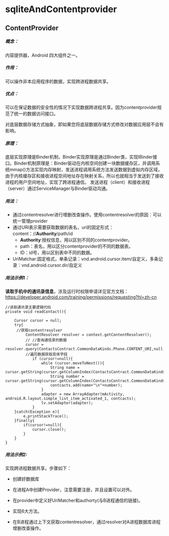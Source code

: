# sqliteAndContentprovider

## ContentProvider

##### 概念：

内容提供器，Android 四大组件之一。

##### 作用：

可以操作非本应用程序的数据，实现跨进程数据共享。

##### 优点：

可以在保证数据的安全性的情况下实现数据跨进程共享。因为contentprovider规范了统一的数据访问接口。

对底层数据存储方式抽象，即如果您将底层数据存储方式修改对数据应用层不会有影响。

##### 原理：

底层实现原理是Binder机制，Binder实现原理是通过Binder类，实现IBinder接口。Binder机制原理是：Binder驱动在内核空间创建一块数据缓存区，并调用系统mmap()方法实现内存映射，发送进程调用系统方法发送数据到虚拟内存区域，由于内核缓存区和接收进程空间地址存在映射关系，所以也就相当于发送到了接收进程的用户空间地址，实现了跨进程通信。 发送进程（client）和接收进程（server）通过ServiceManager与Binder驱动沟通。

##### 用法：

- 通过contentresolver进行增删改查操作。使用contentresolver的原因：可以统一管理provider
- 通过URI表示需要获取数据的表名，uri的固定形式：content：//**Authority**/path/id
  - **Authority**:授权信息，用以区别不同的contentprovider。
  - path：表名，用以区分contentprovider的不同的数据表。
  - ID：id号，用以区别表中不同的数据。
- UriMatchar:固定格式，单条记录：vnd.android.cursor.item/自定义，多条记录：vnd.android.cursor.dir/自定义

##### 用法示例1：

**读取手机中的通讯录信息**，涉及运行时权限申请详见官方文档：https://developer.android.com/training/permissions/requesting?hl=zh-cn

```
//读取通讯录主要逻辑代码
private void readContact(){
   
    Cursor cursor = null;
    try{
     //获取contentresolver
         ContentResolver resolver = context.getContentResolver();
         // //查询通信录的数据
         cursor = resolver.query(ContactsContract.CommonDataKinds.Phone.CONTENT_URI,null,null,null,null);
         //遍历数据获取具体字段
            if (cursor!=null){
                while (cursor.moveToNext()){
                    String name = cursor.getString(cursor.getColumnIndex(ContactsContract.CommonDataKinds.Phone.DISPLAY_NAME));
                    String number = cursor.getString(cursor.getColumnIndex(ContactsContract.CommonDataKinds.Phone.NUMBER));
                    contcacts.add(name+"\n"+number);
                }
                adapter = new ArrayAdapter(mActivity, android.R.layout.simple_list_item_activated_1, contcacts);
                lv.setAdapter(adapter);
            }
    }catch(Exception e){
        e.printStackTrace();
    }finally{
        if(cursor!=null){
            cursor.close();
        }
    }
}
```

##### 用法示例2:

实现跨进程数据共享。步骤如下：

- 创建好数据库

- 在进程A中创建Provider，注意需要注册，并且设置可以对外。
- 在provider中定义好UriMatcher和authorty(与B进程通信的链接)。
- 实现6大方法。
- 在B进程通过上下文获取contentresolver，通过resolver对A进程数据库进程增删改查操作。

